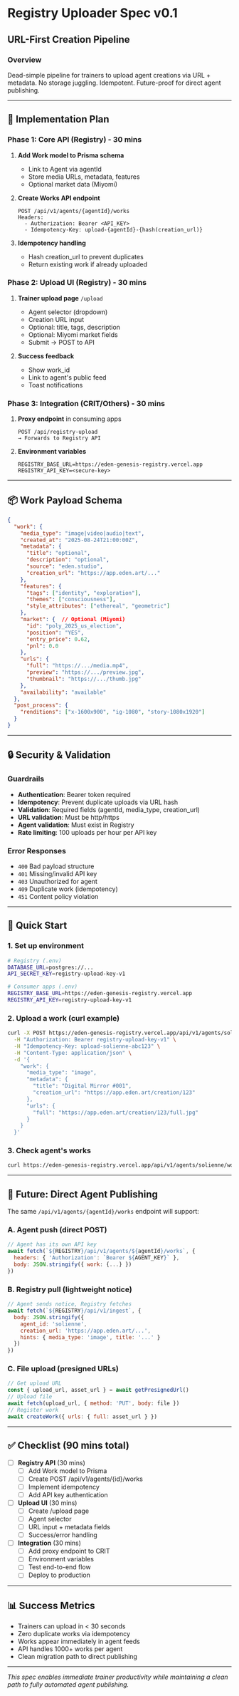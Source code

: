 # Registry Uploader Spec v0.1
## URL-First Creation Pipeline

### Overview
Dead-simple pipeline for trainers to upload agent creations via URL + metadata.
No storage juggling. Idempotent. Future-proof for direct agent publishing.

---

## 🎯 Implementation Plan

### Phase 1: Core API (Registry) - 30 mins
1. **Add Work model to Prisma schema**
   - Link to Agent via agentId
   - Store media URLs, metadata, features
   - Optional market data (Miyomi)

2. **Create Works API endpoint**
   ```
   POST /api/v1/agents/{agentId}/works
   Headers: 
     - Authorization: Bearer <API_KEY>
     - Idempotency-Key: upload-{agentId}-{hash(creation_url)}
   ```

3. **Idempotency handling**
   - Hash creation_url to prevent duplicates
   - Return existing work if already uploaded

### Phase 2: Upload UI (Registry) - 30 mins
1. **Trainer upload page** `/upload`
   - Agent selector (dropdown)
   - Creation URL input
   - Optional: title, tags, description
   - Optional: Miyomi market fields
   - Submit → POST to API

2. **Success feedback**
   - Show work_id
   - Link to agent's public feed
   - Toast notifications

### Phase 3: Integration (CRIT/Others) - 30 mins
1. **Proxy endpoint** in consuming apps
   ```
   POST /api/registry-upload
   → Forwards to Registry API
   ```

2. **Environment variables**
   ```
   REGISTRY_BASE_URL=https://eden-genesis-registry.vercel.app
   REGISTRY_API_KEY=<secure-key>
   ```

---

## 📦 Work Payload Schema

```json
{
  "work": {
    "media_type": "image|video|audio|text",
    "created_at": "2025-08-24T21:00:00Z",
    "metadata": {
      "title": "optional",
      "description": "optional",
      "source": "eden.studio",
      "creation_url": "https://app.eden.art/..."
    },
    "features": {
      "tags": ["identity", "exploration"],
      "themes": ["consciousness"],
      "style_attributes": ["ethereal", "geometric"]
    },
    "market": {  // Optional (Miyomi)
      "id": "poly_2025_us_election",
      "position": "YES",
      "entry_price": 0.62,
      "pnl": 0.0
    },
    "urls": {
      "full": "https://.../media.mp4",
      "preview": "https://.../preview.jpg",
      "thumbnail": "https://.../thumb.jpg"
    },
    "availability": "available"
  },
  "post_process": {
    "renditions": ["x-1600x900", "ig-1080", "story-1080x1920"]
  }
}
```

---

## 🔒 Security & Validation

### Guardrails
- **Authentication**: Bearer token required
- **Idempotency**: Prevent duplicate uploads via URL hash
- **Validation**: Required fields (agentId, media_type, creation_url)
- **URL validation**: Must be http/https
- **Agent validation**: Must exist in Registry
- **Rate limiting**: 100 uploads per hour per API key

### Error Responses
- `400` Bad payload structure
- `401` Missing/invalid API key
- `403` Unauthorized for agent
- `409` Duplicate work (idempotency)
- `451` Content policy violation

---

## 🚀 Quick Start

### 1. Set up environment
```bash
# Registry (.env)
DATABASE_URL=postgres://...
API_SECRET_KEY=registry-upload-key-v1

# Consumer apps (.env)
REGISTRY_BASE_URL=https://eden-genesis-registry.vercel.app
REGISTRY_API_KEY=registry-upload-key-v1
```

### 2. Upload a work (curl example)
```bash
curl -X POST https://eden-genesis-registry.vercel.app/api/v1/agents/solienne/works \
  -H "Authorization: Bearer registry-upload-key-v1" \
  -H "Idempotency-Key: upload-solienne-abc123" \
  -H "Content-Type: application/json" \
  -d '{
    "work": {
      "media_type": "image",
      "metadata": {
        "title": "Digital Mirror #001",
        "creation_url": "https://app.eden.art/creation/123"
      },
      "urls": {
        "full": "https://app.eden.art/creation/123/full.jpg"
      }
    }
  }'
```

### 3. Check agent's works
```bash
curl https://eden-genesis-registry.vercel.app/api/v1/agents/solienne/works
```

---

## 🔮 Future: Direct Agent Publishing

The same `/api/v1/agents/{agentId}/works` endpoint will support:

### A. Agent push (direct POST)
```javascript
// Agent has its own API key
await fetch(`${REGISTRY}/api/v1/agents/${agentId}/works`, {
  headers: { 'Authorization': `Bearer ${AGENT_KEY}` },
  body: JSON.stringify({ work: {...} })
})
```

### B. Registry pull (lightweight notice)
```javascript
// Agent sends notice, Registry fetches
await fetch(`${REGISTRY}/api/v1/ingest`, {
  body: JSON.stringify({
    agent_id: 'solienne',
    creation_url: 'https://app.eden.art/...',
    hints: { media_type: 'image', title: '...' }
  })
})
```

### C. File upload (presigned URLs)
```javascript
// Get upload URL
const { upload_url, asset_url } = await getPresignedUrl()
// Upload file
await fetch(upload_url, { method: 'PUT', body: file })
// Register work
await createWork({ urls: { full: asset_url } })
```

---

## ✅ Checklist (90 mins total)

- [ ] **Registry API** (30 mins)
  - [ ] Add Work model to Prisma
  - [ ] Create POST /api/v1/agents/{id}/works
  - [ ] Implement idempotency
  - [ ] Add API key authentication

- [ ] **Upload UI** (30 mins)
  - [ ] Create /upload page
  - [ ] Agent selector
  - [ ] URL input + metadata fields
  - [ ] Success/error handling

- [ ] **Integration** (30 mins)
  - [ ] Add proxy endpoint to CRIT
  - [ ] Environment variables
  - [ ] Test end-to-end flow
  - [ ] Deploy to production

---

## 📊 Success Metrics

- Trainers can upload in < 30 seconds
- Zero duplicate works via idempotency
- Works appear immediately in agent feeds
- API handles 1000+ works per agent
- Clean migration path to direct publishing

---

*This spec enables immediate trainer productivity while maintaining a clean path to fully automated agent publishing.*